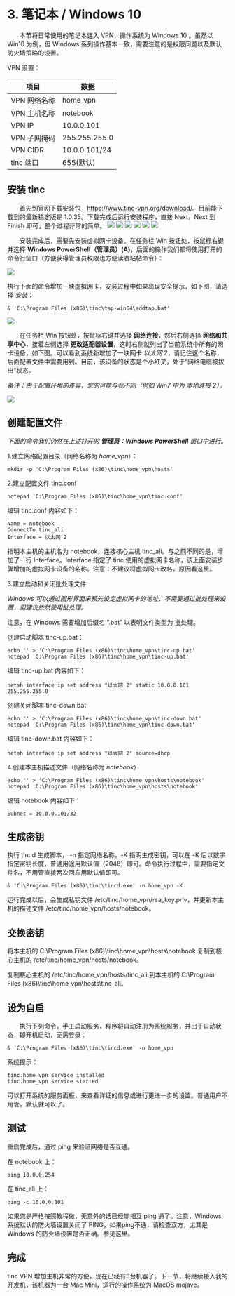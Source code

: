 # 3. 笔记本 / Windows 10

　　本节将日常使用的笔记本连入 VPN，操作系统为 Windows 10 。虽然以 Win10 为例，但 Windows 系列操作基本一致，需要注意的是权限问题以及默认防火墙策略的设置。



VPN 设置：

| 项目         | 数据            |
| ------------ | --------------- |
| VPN 网络名称 | home_vpn        |
| VPN 主机名称 | notebook    |
| VPN IP       | 10.0.0.101      |
| VPN 子网掩码 | 255.255.255.0   |
| VPN CIDR     | 10.0.0.101/24   |
| tinc 端口    | 655(默认)       |



## 安装 tinc

　　首先到官网下载安装包　<https://www.tinc-vpn.org/download/>。目前能下载到的最新稳定版是 1.0.35。下载完成后运行安装程序，直接 Next，Next 到 Finish 即可，整个过程非常的简单。
![](D:\WorkBench\GitHub\TincCookbook\examples\images\win_setup_0.png)
![](D:\WorkBench\GitHub\TincCookbook\examples\images\win_setup_1.png)
![](D:\WorkBench\GitHub\TincCookbook\examples\images\win_setup_2.png)
![](D:\WorkBench\GitHub\TincCookbook\examples\images\win_setup_3.png)
![](D:\WorkBench\GitHub\TincCookbook\examples\images\win_setup_4.png)
![](D:\WorkBench\GitHub\TincCookbook\examples\images\win_setup_5.png)



　　安装完成后，需要先安装虚拟网卡设备。在任务栏 Win 按钮处，按鼠标右键并选择 **Windows PowerShell（管理员）(A)**，后面的操作我们都将使用打开的命令行窗口（方便获得管理员权限也方便读者粘帖命令）：

![](D:\WorkBench\GitHub\TincCookbook\examples\images\win_setup_ps.png)



执行下面的命令增加一块虚拟网卡，安装过程中如果出现安全提示，如下图，请选择 *安装*：

```
& 'C:\Program Files (x86)\tinc\tap-win64\addtap.bat'
```
![](D:\WorkBench\GitHub\TincCookbook\examples\images\win_setup_tap.png)



　　在任务栏 Win 按钮处，按鼠标右键并选择 **网络连接**，然后右侧选择 **网络和共享中心**，接着左侧选择 **更改适配器设置**，这时右侧就列出了当前系统中所有的网卡设备，如下图。可以看到系统新增加了一块网卡 *以太网 2*，请记住这个名称，后面配置文件中需要用到。目前，该设备的状态是个小红叉，处于“网络电缆被拔出”状态。

*备注：由于配置环境的差异，您的可能与我不同（例如 Win7 中为 *本地连接 2*）。*

![](D:\WorkBench\GitHub\TincCookbook\examples\images\win_setup_net.png)



## 创建配置文件

*下面的命令我们仍然在上述打开的 **管理员：Windows PowerShell** 窗口中进行。*



1.建立网络配置目录（网络名称为 *home_vpn*）：

```
mkdir -p 'C:\Program Files (x86)\tinc\home_vpn\hosts'
```



2.建立配置文件 tinc.conf

```
notepad 'C:\Program Files (x86)\tinc\home_vpn\tinc.conf'
```

编辑 tinc.conf 内容如下：

```
Name = notebook
ConnectTo tinc_ali
Interface = 以太网 2
```

指明本主机的主机名为 notebook，连接核心主机 tinc_ali。与之前不同的是，增加了一行 Interface。Interface 指定了 tinc 使用的虚拟网卡名称，该上面安装步骤增加的虚拟网卡设备的名称。注意：不建议将虚拟网卡改名，原因看这里。



3.建立启动和关闭批处理文件

*Windows 可以通过图形界面来预先设定虚拟网卡的地址，不需要通过批处理来设置，但建议依然使用批处理。*

注意，在 Windows 需要增加后缀名 “.bat” 以表明文件类型为 批处理。

创建启动脚本 tinc-up.bat：

```
echo '' > 'C:\Program Files (x86)\tinc\home_vpn\tinc-up.bat'
notepad 'C:\Program Files (x86)\tinc\home_vpn\tinc-up.bat'
```

编辑 tinc-up.bat 内容如下：

```
netsh interface ip set address "以太网 2" static 10.0.0.101 255.255.255.0
```

创建关闭脚本 tinc-down.bat
```
echo '' > 'C:\Program Files (x86)\tinc\home_vpn\tinc-down.bat'
notepad 'C:\Program Files (x86)\tinc\home_vpn\tinc-down.bat'
```
编辑 tinc-down.bat 内容如下：

```
netsh interface ip set address "以太网 2" source=dhcp
```



4.创建本主机描述文件（网络名称为 *notebook*）

```
echo '' > 'C:\Program Files (x86)\tinc\home_vpn\hosts\notebook'
notepad 'C:\Program Files (x86)\tinc\home_vpn\hosts\notebook'
```

编辑 notebook 内容如下：

```
Subnet = 10.0.0.101/32
```



## 生成密钥

执行 tincd 生成脚本， -n 指定网络名称，-K 指明生成密钥，可以在 -K 后以数字指定密钥长度，普通用途用默认值（2048）即可。命令执行过程中，需要指定文件名，不用管直接两次回车用默认值即可。

```
& 'C:\Program Files (x86)\tinc\tincd.exe' -n home_vpn -K
```

运行完成以后，会生成私钥文件 /etc/tinc/home_vpn/rsa_key.priv，并更新本主机的描述文件 /etc/tinc/home_vpn/hosts/notebook。



## 交换密钥

将本主机的 C:\Program Files (x86)\tinc\home_vpn\hosts\notebook 复制到核心主机的 /etc/tinc/home_vpn/hosts/notebook。

复制核心主机的 /etc/tinc/home_vpn/hosts/tinc_ali 到本主机的 C:\Program Files (x86)\tinc\home_vpn\hosts\tinc_ali。



## 设为自启

　　执行下列命令，手工启动服务，程序将自动注册为系统服务，并出于自动状态，即开机启动，无需登录：

```
& 'C:\Program Files (x86)\tinc\tincd.exe' -n home_vpn
```

系统提示：

```
tinc.home_vpn service installed
tinc.home_vpn service started
```

可以打开系统的服务面板，来查看详细的信息或进行更进一步的设置。普通用户不用管，默认就可以了。





## 测试

重启完成后，通过 ping 来验证网络是否互通。

在 notebook 上：

```
ping 10.0.0.254
```
在 tinc_ali 上：

```
ping -c 10.0.0.101
```

如果您是严格按照教程做，无意外的话已经能相互 ping 通了。注意，Windows 系统默认的防火墙设置关闭了 PING，如果ping不通，请检查双方，尤其是 Windows 的防火墙设置是否正确。参见这里。



## 完成

tinc VPN 增加主机非常的方便，现在已经有3台机器了。下一节，将继续接入我的开发机，该机器为一台 Mac Mini，运行的操作系统为 MacOS mojave。

